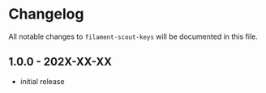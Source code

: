 # Changelog

All notable changes to `filament-scout-keys` will be documented in this file.

## 1.0.0 - 202X-XX-XX

- initial release

